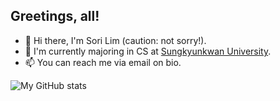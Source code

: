 ## Greetings, all!
- 👋 Hi there, I'm Sori Lim (caution: not sorry!).
- 🏫 I'm currently majoring in CS at [Sungkyunkwan University](http://cs.skku.edu).
- 📫 You can reach me via email on bio.

![My GitHub stats](https://github-readme-stats.vercel.app/api?username=aintbe&theme=vue&show_icons=true)

<!---
- 👀 I’m interested in ...
- 🌱 I’m currently learning ...
- 💞️ I’m looking to collaborate on ...

aintbe/aintbe is a ✨ special ✨ repository because its `README.md` (this file) appears on your GitHub profile.
You can click the Preview link to take a look at your changes.

should later ref https://github.com/durgeshsamariya/awesome-github-profile-readme-templates
--->

